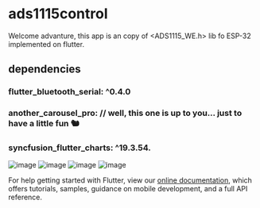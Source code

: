 # ads1115control

Welcome advanture, this app is an copy of <ADS1115_WE.h> lib fo ESP-32 implemented on flutter. 

## dependencies

### flutter_bluetooth_serial: ^0.4.0
### another_carousel_pro: // well, this one is up to you... just to have a little fun 🐿️
### syncfusion_flutter_charts: ^19.3.54.
 
![image](https://user-images.githubusercontent.com/42210628/143667468-3599ca71-126b-489f-85bb-cd7d2e7d3c17.png)
![image](https://user-images.githubusercontent.com/42210628/143667460-ae24c631-dabc-46f5-9d36-54bb519e71cb.png)
![image](https://user-images.githubusercontent.com/42210628/143667473-4665f22a-8072-42f5-9959-46cdfe4ba053.png)
![image](https://user-images.githubusercontent.com/42210628/143667509-0ab8c1dc-60d8-4109-bf99-ce9f6dc92be5.png)



For help getting started with Flutter, view our
[online documentation](https://flutter.dev/docs), which offers tutorials,
samples, guidance on mobile development, and a full API reference.
